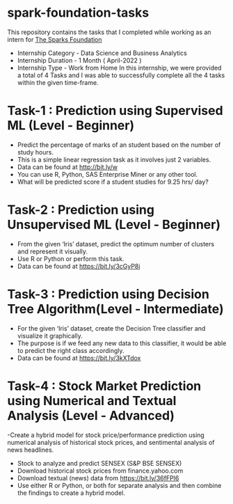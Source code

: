 # spark-foundation-tasks
This repository contains the tasks that I completed while working as an intern for [The Sparks Foundation](https://www.thesparksfoundationsingapore.org/)
- Internship Category - Data Science and Business Analytics
- Internship Duration - 1 Month ( April-2022 )
- Internship Type - Work from Home
In this internship, we were provided a total of 4 Tasks and I was able to successfully complete all the 4 tasks within the given time-frame.

# Task-1 : Prediction using Supervised ML (Level - Beginner)
- Predict the percentage of marks of an student based on the number of study hours.
- This is a simple linear regression task as it involves just 2 variables.
- Data can be found at http://bit.ly/w 
- You can use R, Python, SAS Enterprise Miner or any other tool.
- What will be predicted score if a student studies for 9.25 hrs/ day?

# Task-2 : Prediction using Unsupervised ML (Level - Beginner)
- From the given ‘Iris’ dataset, predict the optimum number of clusters and represent it visually.
- Use R or Python or perform this task.
- Data can be found at https://bit.ly/3cGyP8j

# Task-3 : Prediction using Decision Tree Algorithm(Level - Intermediate)
- For the given ‘Iris’ dataset, create the Decision Tree classifier and visualize it graphically.
- The purpose is if we feed any new data to this classifier, it would be able to predict the right class accordingly.
- Data can be found at https://bit.ly/3kXTdox

# Task-4 : Stock Market Prediction using Numerical and Textual Analysis (Level - Advanced)
-Create a hybrid model for stock price/performance prediction using numerical analysis of historical stock prices, and sentimental analysis of news headlines.
- Stock to analyze and predict SENSEX (S&P BSE SENSEX)
- Download historical stock prices from finance.yahoo.com
- Download textual (news) data from https://bit.ly/36fFPI6
- Use either R or Python, or both for separate analysis and then combine the findings to create a hybrid model.
